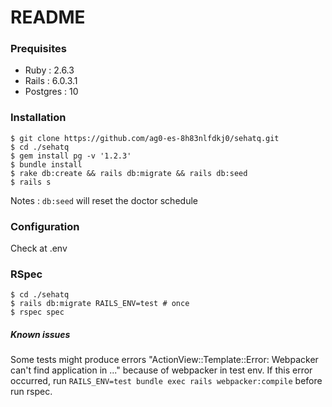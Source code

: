 # README

### Prequisites
- Ruby : 2.6.3
- Rails : 6.0.3.1
- Postgres : 10

### Installation
```shell
$ git clone https://github.com/ag0-es-8h83nlfdkj0/sehatq.git
$ cd ./sehatq
$ gem install pg -v '1.2.3'
$ bundle install
$ rake db:create && rails db:migrate && rails db:seed
$ rails s
```

Notes : 
`db:seed` will reset the doctor schedule


### Configuration
Check at .env

### RSpec
```shell
$ cd ./sehatq
$ rails db:migrate RAILS_ENV=test # once
$ rspec spec
```

##### Known issues
Some tests might produce errors "ActionView::Template::Error: Webpacker can't find application in ..." because of webpacker in test env. If this error occurred, run `RAILS_ENV=test bundle exec rails webpacker:compile` before run rspec.